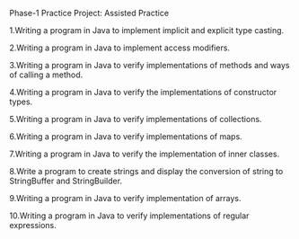 Phase-1 Practice Project: Assisted Practice

1.Writing a program in Java to implement implicit and explicit type casting.

2.Writing a program in Java to implement access modifiers.

3.Writing a program in Java to verify implementations of methods and ways of calling a method.  

4.Writing a program in Java to verify the implementations of constructor types.

5.Writing a program in Java to verify implementations of collections.

6.Writing a program in Java to verify implementations of maps.

7.Writing a program in Java to verify the implementation of inner classes.

8.Write a program to create strings and display the conversion of string to StringBuffer and StringBuilder.

9.Writing a program in Java to verify implementation of arrays.

10.Writing a program in Java to verify implementations of regular expressions.
